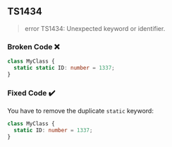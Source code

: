 ## TS1434

> error TS1434: Unexpected keyword or identifier.

### Broken Code ❌

```ts
class MyClass {
  static static ID: number = 1337;
}
```

### Fixed Code ✔️

You have to remove the duplicate `static` keyword:

```ts
class MyClass {
  static ID: number = 1337;
}
```
